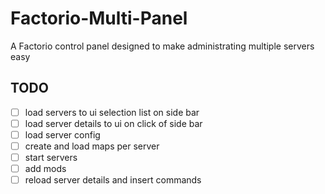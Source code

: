 # Factorio-Multi-Panel
A Factorio control panel designed to make administrating multiple servers easy


## TODO
- [ ] load servers to ui selection list on side bar
- [ ] load server details to ui on click of side bar
- [ ] load server config
- [ ] create and load maps per server 
- [ ] start servers
- [ ] add mods 
- [ ] reload server details and insert commands 
